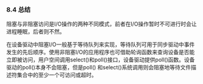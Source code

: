 ### 8.4 总结

阻塞与非阻塞访问是I/O操作的两种不同模式，前者在I/O操作暂时不可进行时会让进程睡眠，后者则不然。

在设备驱动中阻塞I/O一般基于等待队列来实现，等待队列可用于同步驱动中事件发生的先后顺序。使用非阻塞I/O的应用程序也可借助轮询函数来查询设备是否能立即被访问，用户空间调用select()和poll()接口，设备驱动提供poll()函数。设备驱动的poll()本身不会阻塞，但是poll() 和select()系统调用则会阻塞地等待文件描述符集合中的至少一个可访问或超时。

